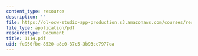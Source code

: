 ```yaml
---
content_type: resource
description: ''
file: https://ol-ocw-studio-app-production.s3.amazonaws.com/courses/res-12-000-evolution-of-physical-oceanography-spring-2007/fe950fbe8520a8c037c53b93cc7977ea_1114.pdf
file_type: application/pdf
resourcetype: Document
title: 1114.pdf
uid: fe950fbe-8520-a8c0-37c5-3b93cc7977ea
---
```

